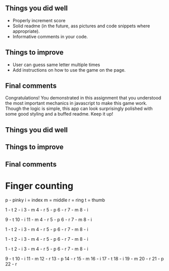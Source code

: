 ## Things you did well
- Properly increment score
- Solid readme (in the future, ass pictures and code snippets where appropriate).
- Informative comments in your code.

## Things to improve 
- User can guess same letter multiple times
- Add instructions on how to use the game on the page.

## Final comments
Congratulations! You demonstrated in this assignment that you understood the most important mechanics in javascript to make this game work. Though the logic is simple, this app can look surprisingly polished with some good styling and a buffed readme. Keep it up!


## Things you did well


## Things to improve 


## Final comments


# Finger counting
p - pinky
i = index
m = middle
r = ring
t = thumb

1 - t 
2 - i
3 - m 
4 - r
5 - p
6 - r 
7 - m
8 - i

9 - t 
10 - i
11 - m 
4 - r
5 - p
6 - r 
7 - m
8 - i

1 - t 
2 - i
3 - m 
4 - r
5 - p
6 - r 
7 - m
8 - i

1 - t 
2 - i
3 - m 
4 - r
5 - p
6 - r 
7 - m
8 - i

1 - t 
2 - i
3 - m 
4 - r
5 - p
6 - r 
7 - m
8 - i



9 - t
10 - i 
11 - m
12 - r 
13 - p
14 - r 
15 - m 
16 - i
17 - t
18 - i
19 - m
20 - r
21 - p
22 - r